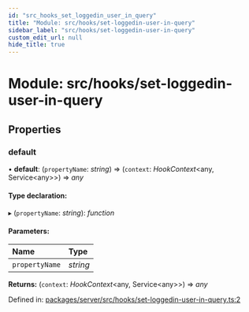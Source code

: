 ```yaml
---
id: "src_hooks_set_loggedin_user_in_query"
title: "Module: src/hooks/set-loggedin-user-in-query"
sidebar_label: "src/hooks/set-loggedin-user-in-query"
custom_edit_url: null
hide_title: true
---
```


# Module: src/hooks/set-loggedin-user-in-query

## Properties

### default

• **default**: (`propertyName`: *string*) => (`context`: *HookContext*<any, Service<any\>\>) => *any*

#### Type declaration:

▸ (`propertyName`: *string*): *function*

#### Parameters:

Name | Type |
:------ | :------ |
`propertyName` | *string* |

**Returns:** (`context`: *HookContext*<any, Service<any\>\>) => *any*

Defined in: [packages/server/src/hooks/set-loggedin-user-in-query.ts:2](https://github.com/xr3ngine/xr3ngine/blob/7650c2bea/packages/server/src/hooks/set-loggedin-user-in-query.ts#L2)

